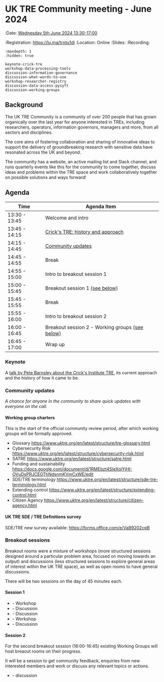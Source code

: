# UK TRE Community meeting - June 2024

:Date: [Wednesday 5th June 2024 13:30-17:00](https://arewemeetingyet.com/London/2024-06-05/13:30/UK%20TRE%20Community%20meeting)

:Registration: https://lu.ma/trntu1di
:Location: Online
:Slides:
:Recording:

```{toctree}
:maxdepth: 1
:hidden: true

keynote-crick-tre
workshop-data-processing-tools
discussion-information-governance
discussion-what-words-to-use
workshop-researcher-registry
discussion-data-access-pysyft
discussion-working-groups
```

## Background

​The UK TRE Community is a community of over 200 people that has grown organically over the last year for anyone interested in TREs, including researchers, operators, information governors, managers and more, from all sectors and disciplines.

​The core aims of fostering collaboration and sharing of innovative ideas to support the delivery of groundbreaking research with sensitive data have resonated across the UK and beyond.

​The community has a website, an active mailing list and Slack channel, and runs quarterly events like this for the community to come together, discuss ideas and problems within the TRE space and work collaboratively together on possible solutions and ways forward!

## Agenda

| Time          | Agenda Item                                                   |
| ------------- | ------------------------------------------------------------- |
| 13:30 - 13:45 | Welcome and intro                                             |
| 13:45 - 14:15 | [Crick's TRE: history and approach](#keynote)                 |
| 14:15 - 14:45 | [Community updates](#community-updates)                       |
| 14:45 - 14:55 | Break                                                         |
| 14:55 - 15:00 | Intro to breakout session 1                                   |
| 15:00 - 15:45 | Breakout session 1 [(see below)](#session-1)                  |
| 15:45 - 15:55 | Break                                                         |
| 15:55 - 16:00 | Intro to breakout session 2                                   |
| 16:00 - 16:45 | Breakout session 2 - Working groups [(see below)](#session-2) |
| 16:45 - 17:00 | Wrap up                                                       |

### Keynote

A [talk by Pete Barnsley about the Crick's Institute TRE](keynote-crick-tre), its current approach and the history of how it came to be.

### Community updates

_A chance for anyone in the community to share quick updates with everyone on the call._

#### Working group charters

This is the start of the official community review period, after which working groups will be formally approved.

- Glossary https://www.uktre.org/en/latest/structure/tre-glossary.html
- Cybersecurity Risk https://www.uktre.org/en/latest/structure/cybersecurity-risk.html
- SATRE https://www.uktre.org/en/latest/structure/satre.html
- Funding and sustainability https://docs.google.com/document/d/1RMEbzt4SIeXqiYjHI-OVuDsPRJCEGThNdsnmKVmCxWE/edit
- SDE/TRE terminology https://www.uktre.org/en/latest/structure/sde-tre-terminology.html
- Extending control https://www.uktre.org/en/latest/structure/extending-control.html
- Citizen Agency https://www.uktre.org/en/latest/structure/citizen-agency.html

#### UK TRE SDE / TRE Definitions survey

SDE/TRE new survey available: https://forms.office.com/e/VaB9202cpB

### Breakout sessions

Breakout rooms were a mixture of workshops (more structured sessions designed around a particular problem area, focused on moving towards an output) and discussions (less structured sessions to explore general areas of interest within the UK TRE space), as well as open rooms to have general discussions.

There will be two sessions on the day of 45 minutes each.

#### Session 1

- [](./workshop-data-processing-tools.md) - Workshop
- [](./discussion-information-governance.md) - Discussion
- [](./discussion-what-words-to-use.md) - Discussion
- [](./workshop-researcher-registry.md) - Workshop
- [](./discussion-data-access-pysyft.md) - Discussion

#### Session 2

For the second breakout session (16:00-16:45) existing Working Groups will host breaout rooms on their progress.

It will be a session to get community feedback, enquiries from new interested members and work or discuss any relevant topics or actions.

- [](./discussion-working-groups.md) - discussion
